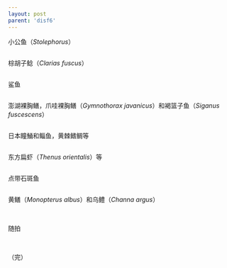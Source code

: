 ```yaml
---
layout: post
parent: 'disf6'
---
```

小公鱼（<i>Stolephorus</i>）

<img class='disc' data-src='https://lykoseremos.github.io/gmalb-04/disf6/36.jpg'>

棕胡子鲶（<i>Clarias fuscus</i>）

<img class='disc' data-src='https://lykoseremos.github.io/gmalb-04/disf6/38.jpg'>

鲨鱼

<img class='disc' data-src='https://lykoseremos.github.io/gmalb-04/disf6/39.jpg'>

澎湖裸胸鳝，爪哇裸胸鳝（<i>Gymnothorax javanicus</i>）和褐篮子鱼（<i>Siganus fuscescens</i>）

<img class='disc' data-src='https://lykoseremos.github.io/gmalb-04/disf6/41.jpg'>

日本瞳鯒和鲻鱼，黄棘鳍鲷等

<img class='disc' data-src='https://lykoseremos.github.io/gmalb-04/disf6/43.jpg'>

东方扁虾（<i>Thenus orientalis</i>）等

<img class='disc' data-src='https://lykoseremos.github.io/gmalb-04/disf6/45.jpg'>

点带石斑鱼

<img class='disc' data-src='https://lykoseremos.github.io/gmalb-04/disf6/46.jpg'>

黄鳝（<i>Monopterus albus</i>）和乌鳢（<i>Channa argus</i>）

<img class='disc' data-src='https://lykoseremos.github.io/gmalb-04/disf6/47.jpg'>



<img class='disc' data-src='https://lykoseremos.github.io/gmalb-04/disf6/40.jpg'>

随拍

<img class='disc' data-src='https://lykoseremos.github.io/gmalb-04/disf6/42.jpg'>

<img class='disc' data-src='https://lykoseremos.github.io/gmalb-04/disf6/48.jpg'>

（完）
